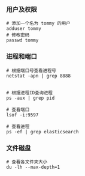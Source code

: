 

### 用户及权限

```shell
# 添加一个名为 tommy 的用户
adduser tommy  
# 修改密码
passwd tommy  
```







### 进程和端口

```shell
# 根据端口号查看进程号
netstat -apn | grep 8888


# 根据进程ID查询进程
ps -aux | grep pid

# 查看端口
lsof -i:9597

# 查看进程
ps -ef | grep elasticsearch
```



### 文件磁盘

```shell
# 查看各文件夹大小
du -lh --max-depth=1
```





